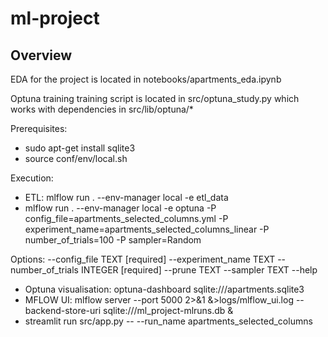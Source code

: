 # ml-project

## Overview

EDA for the project is located in notebooks/apartments_eda.ipynb

Optuna training training script is located in src/optuna_study.py which works with dependencies in src/lib/optuna/*

Prerequisites: 
* sudo apt-get install sqlite3 
* source conf/env/local.sh

Execution: 
* ETL: mlflow run . --env-manager local -e etl_data
* mlflow run . --env-manager local -e optuna -P config_file=apartments_selected_columns.yml -P experiment_name=apartments_selected_columns_linear -P number_of_trials=100 -P sampler=Random

Options:
  --config_file TEXT          [required]
  --experiment_name TEXT
  --number_of_trials INTEGER  [required]
  --prune TEXT
  --sampler TEXT
  --help   

* Optuna visualisation: optuna-dashboard sqlite:///apartments.sqlite3
* MFLOW UI: mlflow server --port 5000 2>&1 &>logs/mlflow_ui.log --backend-store-uri sqlite:///ml_project-mlruns.db &
* streamlit run src/app.py -- --run_name apartments_selected_columns
